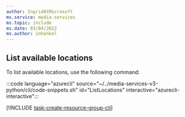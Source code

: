 ```yaml
---
author: IngridAtMicrosoft
ms.service: media-services 
ms.topic: include
ms.date: 03/04/2022
ms.author: inhenkel
---
```


<!-- ### List available locations -->

## List available locations

To list available locations, use the following command:

:::code language="azurecli" source="~/../media-services-v3-python/cli/code-snippets.sh" id="ListLocations" interactive="azurecli-interactive":::

[!INCLUDE [task-create-resource-group-cli](task-create-resource-group-cli.md)]
